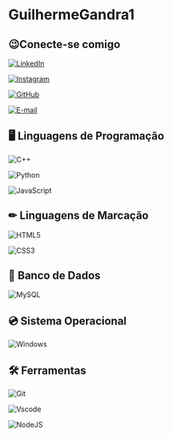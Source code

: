 # GuilhermeGandra1

## 😉Conecte-se comigo 

[![LinkedIn](https://img.shields.io/badge/LinkedIn-0077B5?style=for-the-badge&logo=linkedin&logoColor=white)](https://www.linkedin.com/in/guilherme-ociama-gandra-3601601a6/)

[![Instagram](https://img.shields.io/badge/-Instagram-%23E4405F?style=for-the-badge&logo=instagram&logoColor=white)](https://www.instagram.com/guilherme_gandraa?igsh=MXV3YTJ4aHljY2ZtMw==) 

[![GitHub](https://img.shields.io/badge/GitHub-100000?style=for-the-badge&logo=github&logoColor=white)](https://github.com/GuilhermeGandra1)

[![E-mail](https://img.shields.io/badge/-Email-000?style=for-the-badge&logo=microsoft-outlook&logoColor=007BFF)](mailto:guigandra@hotmail.com.br)

## 🖥 Linguagens de Programação

![C++](https://img.shields.io/badge/C%2B%2B-00599C?style=for-the-badge&logo=c%2B%2B&logoColor=white)

![Python](https://img.shields.io/badge/python-3670A0?style=for-the-badge&logo=python&logoColor=ffdd54)

![JavaScript](https://img.shields.io/badge/JavaScript-F7DF1E?style=for-the-badge&logo=javascript&logoColor=black)

 ## ✏ Linguagens de Marcação 
 ![HTML5](https://img.shields.io/badge/HTML5-E34F26?style=for-the-badge&logo=html5&logoColor=white)

![CSS3](https://img.shields.io/badge/CSS3-1572B6?style=for-the-badge&logo=css3&logoColor=white)

## 🔐 Banco de Dados

![MySQL](https://img.shields.io/badge/MySQL-00000F?style=for-the-badge&logo=mysql&logoColor=white)

## 💿 Sistema Operacional 

![Windows](https://img.shields.io/badge/Windows-000?style=for-the-badge&logo=windows&logoColor=2CA5E0)

## 🛠 Ferramentas 

![Git](https://img.shields.io/badge/GIT-E44C30?style=for-the-badge&logo=git&logoColor=white)

![Vscode](https://img.shields.io/badge/Vscode-007ACC?style=for-the-badge&logo=visual-studio-code&logoColor=white)

![NodeJS](https://img.shields.io/badge/node.js-6DA55F?style=for-the-badge&logo=node.js&logoColor=white)


